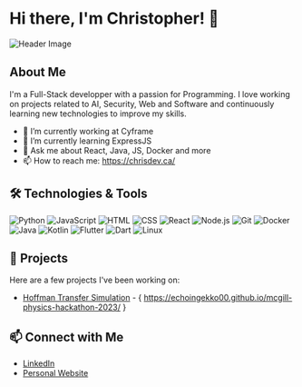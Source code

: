 # Hi there, I'm Christopher! 👋

![Header Image](https://avatars.githubusercontent.com/u/61324450?s=400&u=f3ce0754257e95bea5ab33a80d29f43b3cb9803f&v=4)

## About Me

I'm a Full-Stack developper with a passion for Programming. I love working on projects related to AI, Security, Web and Software and continuously learning new technologies to improve my skills.

- 🔭 I’m currently working at Cyframe
- 🌱 I’m currently learning ExpressJS
- 💬 Ask me about React, Java, JS, Docker and more
- 📫 How to reach me: https://chrisdev.ca/

## 🛠️ Technologies & Tools

![Python](https://img.shields.io/badge/-Python-333333?style=flat&logo=python)
![JavaScript](https://img.shields.io/badge/-JavaScript-333333?style=flat&logo=javascript)
![HTML](https://img.shields.io/badge/-HTML-333333?style=flat&logo=html5)
![CSS](https://img.shields.io/badge/-CSS-333333?style=flat&logo=css3)
![React](https://img.shields.io/badge/-React-333333?style=flat&logo=react)
![Node.js](https://img.shields.io/badge/-Node.js-333333?style=flat&logo=node.js)
![Git](https://img.shields.io/badge/-Git-333333?style=flat&logo=git)
![Docker](https://img.shields.io/badge/-Docker-333333?style=flat&logo=docker)
![Java](https://img.shields.io/badge/java-%23ED8B00.svg?style=for-the-badge&logo=openjdk&logoColor=white)
![Kotlin](https://img.shields.io/badge/kotlin-%237F52FF.svg?style=for-the-badge&logo=kotlin&logoColor=white)
![Flutter](https://img.shields.io/badge/Flutter-%2302569B.svg?style=for-the-badge&logo=Flutter&logoColor=white)
![Dart](https://img.shields.io/badge/dart-%230175C2.svg?style=for-the-badge&logo=dart&logoColor=white)
![Linux](https://img.shields.io/badge/Linux-FCC624?style=for-the-badge&logo=linux&logoColor=black)

## 🚀 Projects

Here are a few projects I've been working on:

- [Hoffman Transfer Simulation](https://github.com/EchoingEkko00/mcgill-physics-hackathon-2023) - { https://echoingekko00.github.io/mcgill-physics-hackathon-2023/ }

## 📫 Connect with Me

- [LinkedIn](https://www.linkedin.com/in/christopher-william-archambault-bouffard/)
- [Personal Website](https://chrisdev.ca/)
